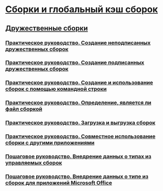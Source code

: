# [Сборки и глобальный кэш сборок](index.md)
## [Дружественные сборки](friend-assemblies.md)
### [Практическое руководство. Создание неподписанных дружественных сборок](how-to-create-unsigned-friend-assemblies.md)
### [Практическое руководство. Создание подписанных дружественных сборок](how-to-create-signed-friend-assemblies.md)
### [Практическое руководство. Создание и использование сборок с помощью командной строки](how-to-create-and-use-assemblies-using-the-command-line.md)
### [Практическое руководство. Определение, является ли файл сборкой](how-to-determine-if-a-file-is-an-assembly.md)
### [Практическое руководство. Загрузка и выгрузка сборок](how-to-load-and-unload-assemblies.md)
### [Практическое руководство. Совместное использование сборки с другими приложениями](how-to-share-an-assembly-with-other-applications.md)
### [Пошаговое руководство. Внедрение данных о типах из управляемых сборок](walkthrough-embedding-types-from-managed-assemblies-in-vs.md)
### [Пошаговое руководство. Внедрение данных о типе из сборок для приложений Microsoft Office](walkthrough-embedding-type-information-from-microsoft-office-assemblies-in-vs.md)
